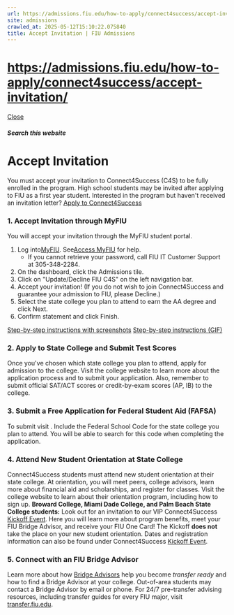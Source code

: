 ```yaml
---
url: https://admissions.fiu.edu/how-to-apply/connect4success/accept-invitation/
site: admissions
crawled_at: 2025-05-12T15:10:22.075840
title: Accept Invitation | FIU Admissions
---
```


# https://admissions.fiu.edu/how-to-apply/connect4success/accept-invitation/

[ Close ](https://admissions.fiu.edu/how-to-apply/connect4success/accept-invitation/)
##### Search this website
# Accept Invitation
You must accept your invitation to Connect4Success (C4S) to be fully enrolled in the program. High school students may be invited after applying to FIU as a first year student.
Interested in the program but haven't received an invitation letter?
[Apply to Connect4Success](https://admissions.fiu.edu/how-to-apply/connect4success/apply/index.html)
### 1. Accept Invitation through MyFIU
You will accept your invitation through the MyFIU student portal.
  1. Log into[MyFIU](https://my.fiu.edu/). See[Access MyFIU](https://onestop.fiu.edu/student-records-myfiu/access-myfiu/index.html) for help. 
     * If you cannot retrieve your password, call FIU IT Customer Support at 305-348-2284.
  2. On the dashboard, click the Admissions tile.
  3. Click on "Update/Decline FIU C4S" on the left navigation bar.
  4. Accept your invitation! (If you do not wish to join Connect4Success and guarantee your admission to FIU, please Decline.)
  5. Select the state college you plan to attend to earn the AA degree and click Next.
  6. Confirm statement and click Finish.


[Step-by-step instructions with screenshots](https://admissions.fiu.edu/_assets/docs/c4s-accept-instructions-2023.pdf)
[Step-by-step instructions (GIF)](https://admissions.fiu.edu/_assets/images/c4s-accept-invite-gif-2023.gif)
### 2. Apply to State College and Submit Test Scores
Once you've chosen which state college you plan to attend, apply for admission to the college. Visit the college website to learn more about the application process and to submit your application. Also, remember to submit official SAT/ACT scores or credit-by-exam scores (AP, IB) to the college.
### 3. Submit a Free Application for Federal Student Aid (FAFSA)
To submit visit . Include the Federal School Code for the state college you plan to attend. You will be able to search for this code when completing the application.
### 4. Attend New Student Orientation at State College
Connect4Success students must attend new student orientation at their state college. At orientation, you will meet peers, college advisors, learn more about financial aid and scholarships, and register for classes. Visit the college website to learn about their orientation program, including how to sign up.
**Broward College, Miami Dade College, and Palm Beach State College students:**
Look out for an invitation to our VIP Connect4Success [Kickoff Event](https://admissions.fiu.edu/how-to-apply/connect4success/orientation/index.html). Here you will learn more about program benefits, meet your FIU Bridge Advisor, and receive your FIU One Card!
The Kickoff **does not** take the place on your new student orientation. Dates and registration information can also be found under Connect4Success [Kickoff Event](https://admissions.fiu.edu/how-to-apply/connect4success/orientation/index.html).
### 5. Connect with an FIU Bridge Advisor
Learn more about how [Bridge Advisors](https://transfer.fiu.edu/connect4success/bridge-advisors/) help you become  _transfer ready_ and how to find a Bridge Advisor at your college. Out-of-area students may contact a Bridge Advisor by email or phone.
For 24/7 pre-transfer advising resources, including transfer guides for every FIU major, visit [transfer.fiu.edu](http://transfer.fiu.edu/).

